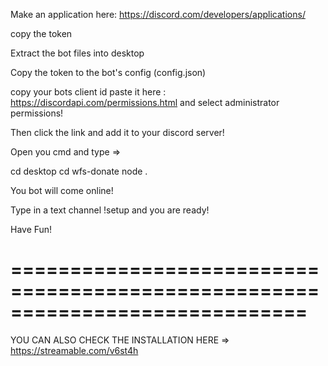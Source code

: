 Make an application here: https://discord.com/developers/applications/

copy the token

Extract the bot files into desktop

Copy the token to the bot's config (config.json)

copy your bots client id paste it here : https://discordapi.com/permissions.html and select administrator permissions!

Then click the link and add it to your discord server!

Open you cmd and type =>

cd desktop
cd wfs-donate
node .

You bot will come online!

Type in a text channel !setup and you are ready! 

Have Fun!


=============================================================================
=============================================================================

YOU CAN ALSO CHECK THE INSTALLATION HERE => https://streamable.com/v6st4h